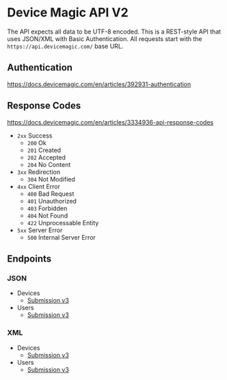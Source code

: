 # Device Magic API V2

The API expects all data to be UTF-8 encoded.
This is a REST-style API that uses JSON/XML with Basic Authentication.
All requests start with the `https://api.devicemagic.com/` base URL.

## Authentication

https://docs.devicemagic.com/en/articles/392931-authentication

## Response Codes
https://docs.devicemagic.com/en/articles/3334936-api-response-codes

* `2xx` Success
  * `200` Ok
  * `201` Created
  * `202` Accepted
  * `204` No Content
* `3xx` Redirection
  * `304` Not Modified
* `4xx` Client Error  
  * `400` Bad Request
  * `401` Unauthorized
  * `403` Forbidden
  * `404` Not Found
  * `422` Unprocessable Entity
* `5xx` Server Error
  * `500` Internal Server Error

## Endpoints
### JSON
  * Devices
    * [Submission v3](./api/v3/devices/submission.md)
  * Users
    * [Submission v3](./api/v3/users/submission.md)  

### XML
  * Devices
    * [Submission v3](./api/v3/devices/submission.md)
  * Users
    * [Submission v3](./api/v3/users/submission.md) 
    
